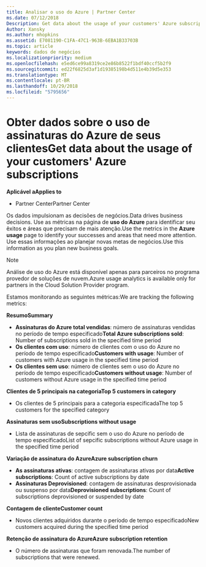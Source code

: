 ```yaml
---
title: Analisar o uso do Azure | Partner Center
ms.date: 07/12/2018
Description: Get data about the usage of your customers' Azure subscriptions.
Author: Xansky
ms.author: mhopkins
ms.assetid: E7081190-C1FA-47C1-963B-6EBA1B33703B
ms.topic: article
keywords: dados de negócios
ms.localizationpriority: medium
ms.openlocfilehash: e5ed6ce99a8319ce2e86b8522f1bdf40ccf5b2f9
ms.sourcegitcommit: ed22f6825d3af1d19385198b4d511e4b39d5e353
ms.translationtype: MT
ms.contentlocale: pt-BR
ms.lasthandoff: 10/29/2018
ms.locfileid: "5795656"
---
```

# <a name="get-data-about-the-usage-of-your-customers-azure-subscriptions"></a><span data-ttu-id="0553b-103">Obter dados sobre o uso de assinaturas do Azure de seus clientes</span><span class="sxs-lookup"><span data-stu-id="0553b-103">Get data about the usage of your customers' Azure subscriptions</span></span> 

**<span data-ttu-id="0553b-104">Aplicável a</span><span class="sxs-lookup"><span data-stu-id="0553b-104">Applies to</span></span>**
- <span data-ttu-id="0553b-105">Partner Center</span><span class="sxs-lookup"><span data-stu-id="0553b-105">Partner Center</span></span>

<span data-ttu-id="0553b-106">Os dados impulsionam as decisões de negócios.</span><span class="sxs-lookup"><span data-stu-id="0553b-106">Data drives business decisions.</span></span> <span data-ttu-id="0553b-107">Use as métricas na página de **uso do Azure** para identificar seu êxitos e áreas que precisam de mais atenção.</span><span class="sxs-lookup"><span data-stu-id="0553b-107">Use the metrics in the **Azure usage** page to identify your successes and areas that need more attention.</span></span> <span data-ttu-id="0553b-108">Use essas informações ao planejar novas metas de negócios.</span><span class="sxs-lookup"><span data-stu-id="0553b-108">Use this information as you plan new business goals.</span></span>

> [!NOTE]
> <span data-ttu-id="0553b-109">Análise de uso do Azure está disponível apenas para parceiros no programa provedor de soluções de nuvem.</span><span class="sxs-lookup"><span data-stu-id="0553b-109">Azure usage  analytics is available only for partners in the Cloud Solution Provider program.</span></span>

<span data-ttu-id="0553b-110">Estamos monitorando as seguintes métricas:</span><span class="sxs-lookup"><span data-stu-id="0553b-110">We are tracking the following metrics:</span></span>

**<span data-ttu-id="0553b-111">Resumo</span><span class="sxs-lookup"><span data-stu-id="0553b-111">Summary</span></span>**  
 - <span data-ttu-id="0553b-112">**Assinaturas do Azure total vendidas**: número de assinaturas vendidas no período de tempo especificado</span><span class="sxs-lookup"><span data-stu-id="0553b-112">**Total Azure subscriptions sold**: Number of subscriptions sold in the specified time period</span></span>  
 - <span data-ttu-id="0553b-113">**Os clientes com uso**: número de clientes com o uso do Azure no período de tempo especificado</span><span class="sxs-lookup"><span data-stu-id="0553b-113">**Customers with usage**: Number of customers with Azure usage in the specified time period</span></span>  
 - <span data-ttu-id="0553b-114">**Os clientes sem uso**: número de clientes sem o uso do Azure no período de tempo especificado</span><span class="sxs-lookup"><span data-stu-id="0553b-114">**Customers without usage**: Number of customers without Azure usage in the specified time period</span></span>  

**<span data-ttu-id="0553b-115">Clientes de 5 principais na categoria</span><span class="sxs-lookup"><span data-stu-id="0553b-115">Top 5 customers in category</span></span>**  
 -  <span data-ttu-id="0553b-116">Os clientes de 5 principais para a categoria especificada</span><span class="sxs-lookup"><span data-stu-id="0553b-116">The top 5 customers for the specified category</span></span>  

**<span data-ttu-id="0553b-117">Assinaturas sem uso</span><span class="sxs-lookup"><span data-stu-id="0553b-117">Subscriptions without usage</span></span>**  
 -  <span data-ttu-id="0553b-118">Lista de assinaturas de sepcific sem o uso do Azure no período de tempo especificado</span><span class="sxs-lookup"><span data-stu-id="0553b-118">List of sepcific subscriptions without Azure usage in the specified time period</span></span>  

**<span data-ttu-id="0553b-119">Variação de assinatura do Azure</span><span class="sxs-lookup"><span data-stu-id="0553b-119">Azure subscription churn</span></span>**  
 - <span data-ttu-id="0553b-120">**As assinaturas ativas**: contagem de assinaturas ativas por data</span><span class="sxs-lookup"><span data-stu-id="0553b-120">**Active subscriptions**: Count of active subscriptions by date</span></span>  
 - <span data-ttu-id="0553b-121">**Assinaturas Deprovisioned**: contagem de assinaturas desprovisionada ou suspenso por data</span><span class="sxs-lookup"><span data-stu-id="0553b-121">**Deprovisioned subscriptions**: Count of subscriptions deprovisioned or suspended by date</span></span>  

**<span data-ttu-id="0553b-122">Contagem de cliente</span><span class="sxs-lookup"><span data-stu-id="0553b-122">Customer count</span></span>**
 - <span data-ttu-id="0553b-123">Novos clientes adquiridos durante o período de tempo especificado</span><span class="sxs-lookup"><span data-stu-id="0553b-123">New customers acquired during the specified time period</span></span>  

**<span data-ttu-id="0553b-124">Retenção de assinatura do Azure</span><span class="sxs-lookup"><span data-stu-id="0553b-124">Azure subscription retention</span></span>**  
 - <span data-ttu-id="0553b-125">O número de assinaturas que foram renovada.</span><span class="sxs-lookup"><span data-stu-id="0553b-125">The number of subscriptions that were renewed.</span></span>   
  